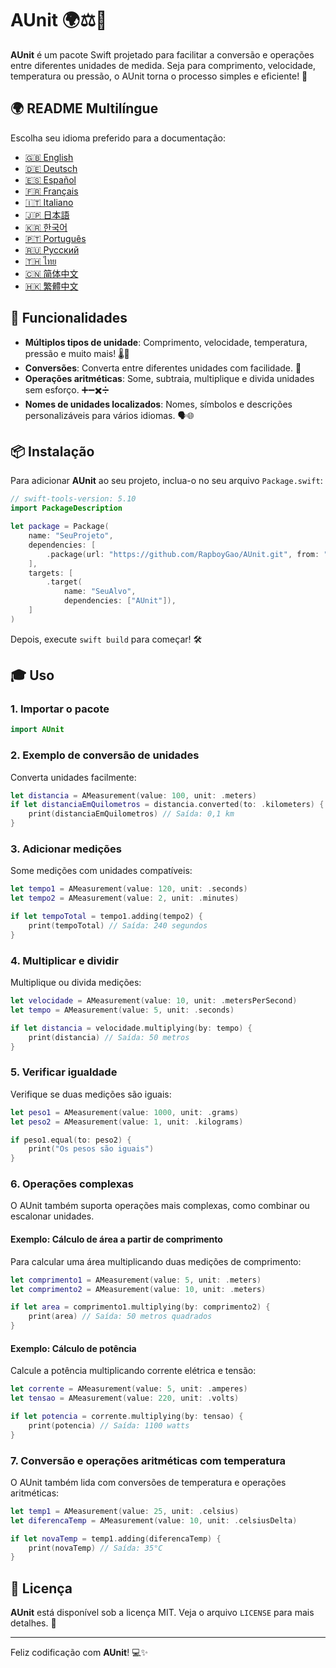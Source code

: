 # AUnit 🌍⚖️📏

**AUnit** é um pacote Swift projetado para facilitar a conversão e operações entre diferentes unidades de medida. Seja para comprimento, velocidade, temperatura ou pressão, o AUnit torna o processo simples e eficiente! 🚀

## 🌍 README Multilíngue

Escolha seu idioma preferido para a documentação:

- [🇬🇧 English](./README.md)
- [🇩🇪 Deutsch](./README.de.md)
- [🇪🇸 Español](./README.es.md)
- [🇫🇷 Français](./README.fr.md)
- [🇮🇹 Italiano](./README.it.md)
- [🇯🇵 日本語](./README.ja.md)
- [🇰🇷 한국어](./README.ko.md)
- [🇵🇹 Português](./README.pt.md)
- [🇷🇺 Русский](./README.ru.md)
- [🇹🇭 ไทย](./README.th.md)
- [🇨🇳 简体中文](./README.zh-Hans.md)
- [🇭🇰 繁體中文](./README.zh-Hant.md)

## 🌟 Funcionalidades

- **Múltiplos tipos de unidade**: Comprimento, velocidade, temperatura, pressão e muito mais! 🌡️📏
- **Conversões**: Converta entre diferentes unidades com facilidade. 🔄
- **Operações aritméticas**: Some, subtraia, multiplique e divida unidades sem esforço. ➕➖✖️➗
- **Nomes de unidades localizados**: Nomes, símbolos e descrições personalizáveis para vários idiomas. 🗣️🌐

## 📦 Instalação

Para adicionar **AUnit** ao seu projeto, inclua-o no seu arquivo `Package.swift`:

```swift
// swift-tools-version: 5.10
import PackageDescription

let package = Package(
    name: "SeuProjeto",
    dependencies: [
        .package(url: "https://github.com/RapboyGao/AUnit.git", from: "1.0.0"),
    ],
    targets: [
        .target(
            name: "SeuAlvo",
            dependencies: ["AUnit"]),
    ]
)
```

Depois, execute `swift build` para começar! 🛠️

## 🎓 Uso

### 1. **Importar o pacote**

```swift
import AUnit
```

### 2. **Exemplo de conversão de unidades**

Converta unidades facilmente:

```swift
let distancia = AMeasurement(value: 100, unit: .meters)
if let distanciaEmQuilometros = distancia.converted(to: .kilometers) {
    print(distanciaEmQuilometros) // Saída: 0,1 km
}
```

### 3. **Adicionar medições**

Some medições com unidades compatíveis:

```swift
let tempo1 = AMeasurement(value: 120, unit: .seconds)
let tempo2 = AMeasurement(value: 2, unit: .minutes)

if let tempoTotal = tempo1.adding(tempo2) {
    print(tempoTotal) // Saída: 240 segundos
}
```

### 4. **Multiplicar e dividir**

Multiplique ou divida medições:

```swift
let velocidade = AMeasurement(value: 10, unit: .metersPerSecond)
let tempo = AMeasurement(value: 5, unit: .seconds)

if let distancia = velocidade.multiplying(by: tempo) {
    print(distancia) // Saída: 50 metros
}
```

### 5. **Verificar igualdade**

Verifique se duas medições são iguais:

```swift
let peso1 = AMeasurement(value: 1000, unit: .grams)
let peso2 = AMeasurement(value: 1, unit: .kilograms)

if peso1.equal(to: peso2) {
    print("Os pesos são iguais")
}
```

### 6. **Operações complexas**

O AUnit também suporta operações mais complexas, como combinar ou escalonar unidades.

#### Exemplo: Cálculo de área a partir de comprimento

Para calcular uma área multiplicando duas medições de comprimento:

```swift
let comprimento1 = AMeasurement(value: 5, unit: .meters)
let comprimento2 = AMeasurement(value: 10, unit: .meters)

if let area = comprimento1.multiplying(by: comprimento2) {
    print(area) // Saída: 50 metros quadrados
}
```

#### Exemplo: Cálculo de potência

Calcule a potência multiplicando corrente elétrica e tensão:

```swift
let corrente = AMeasurement(value: 5, unit: .amperes)
let tensao = AMeasurement(value: 220, unit: .volts)

if let potencia = corrente.multiplying(by: tensao) {
    print(potencia) // Saída: 1100 watts
}
```

### 7. **Conversão e operações aritméticas com temperatura**

O AUnit também lida com conversões de temperatura e operações aritméticas:

```swift
let temp1 = AMeasurement(value: 25, unit: .celsius)
let diferencaTemp = AMeasurement(value: 10, unit: .celsiusDelta)

if let novaTemp = temp1.adding(diferencaTemp) {
    print(novaTemp) // Saída: 35°C
}
```

## 📜 Licença

**AUnit** está disponível sob a licença MIT. Veja o arquivo `LICENSE` para mais detalhes. 📄

---

Feliz codificação com **AUnit**! 💻✨
